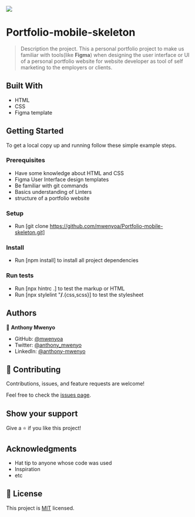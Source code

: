 ![](https://img.shields.io/badge/Microverse-blueviolet)

# Portfolio-mobile-skeleton
 

> Description the project.
This a personal  portfolio project to make us familiar with tools(like **Figma**) when designing the user interface or UI of a personal portfolio website for website developer as tool of self marketing to the employers or clients.

## Built With

- HTML
- CSS
- Figma template

## Getting Started
To get a local copy up and running follow these simple example steps.

### Prerequisites
- Have some knowledge about HTML and CSS
- Figma User Interface design templates
- Be familiar with git commands
- Basics understanding of Linters
- structure of a portfolio website
### Setup
- Run [git clone https://github.com/mwenyoa/Portfolio-mobile-skeleton.git] 
### Install
- Run [npm install] to install all project dependencies

### Run tests
- Run [npx hintrc .] to test the markup or HTML
- Run [npx stylelint "**/**.{css,scss}] to test the stylesheet

## Authors

👤 **Anthony Mwenyo**

- GitHub: [@mwenyoa](https://github.com/mwenyoa)
- Twitter: [@anthony_mwenyo](https://twitter.com/anthony_mwenyo)
- LinkedIn: [@anthony-mwenyo](https://www.linkedin.com/in/anthony-mwenyo-710318131/)


## 🤝 Contributing

Contributions, issues, and feature requests are welcome!

Feel free to check the [issues page](../../issues/).

## Show your support

Give a ⭐️ if you like this project!

## Acknowledgments

- Hat tip to anyone whose code was used
- Inspiration
- etc

## 📝 License

This project is [MIT](./MIT.md) licensed.
